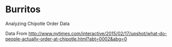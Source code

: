 # Burritos
Analyzing Chipotle Order Data

Data From 
http://www.nytimes.com/interactive/2015/02/17/upshot/what-do-people-actually-order-at-chipotle.html?abt=0002&abg=0